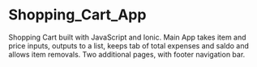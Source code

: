 # Shopping_Cart_App

Shopping Cart built with JavaScript and Ionic. Main App takes item and price inputs, outputs to a list, keeps tab of total expenses and saldo and allows item removals.
Two additional pages, with footer navigation bar.

